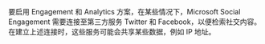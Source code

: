 要启用 Engagement 和 Analytics 方案，在某些情况下，Microsoft Social Engagement 需要连接至第三方服务 Twitter 和 Facebook，以便检索社交内容。 在建立上述连接时，这些服务可能会共享某些数据，例如 IP 地址。